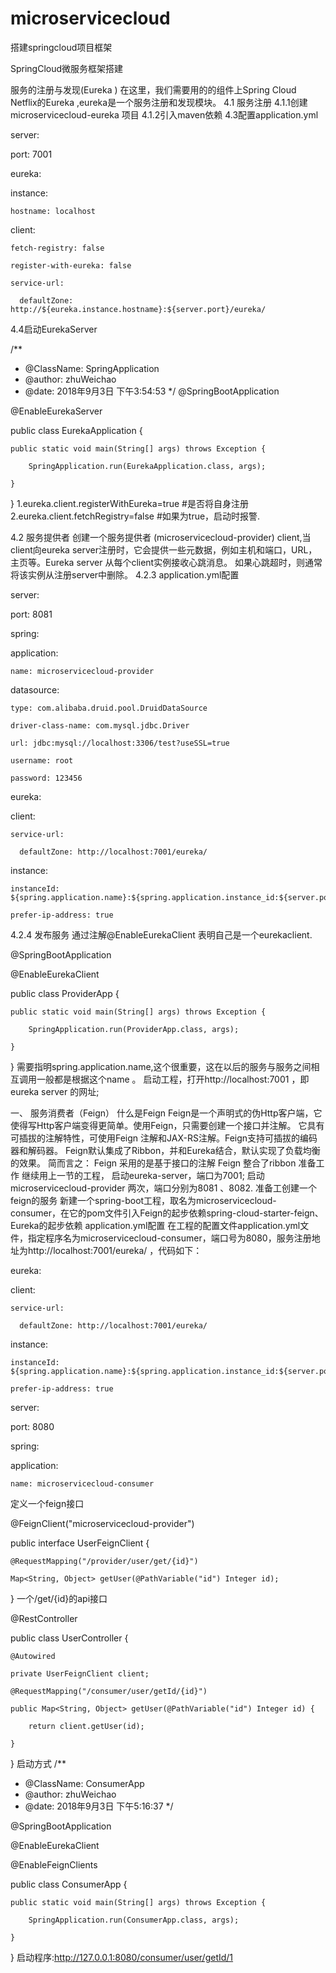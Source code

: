 # microservicecloud
搭建springcloud项目框架

SpringCloud微服务框架搭建

服务的注册与发现(Eureka )
在这里，我们需要用的的组件上Spring Cloud Netflix的Eureka ,eureka是一个服务注册和发现模块。
4.1 服务注册
4.1.1创建microservicecloud-eureka 项目
4.1.2引入maven依赖
4.3配置application.yml

server:
 
 port: 7001

eureka:

  instance:

	hostname: localhost
	
  client:
  
    fetch-registry: false
	
    register-with-eureka: false
	
    service-url:
	
      defaultZone: http://${eureka.instance.hostname}:${server.port}/eureka/
	  
4.4启动EurekaServer

/**
 * @ClassName:       SpringApplication
 * @author:          zhuWeichao
 * @date:            2018年9月3日        下午3:54:53
 */
@SpringBootApplication

@EnableEurekaServer

public class EurekaApplication {

	public static void main(String[] args) throws Exception {
	
		SpringApplication.run(EurekaApplication.class, args);
		
	}

}
1.eureka.client.registerWithEureka=true #是否将自身注册
2.eureka.client.fetchRegistry=false #如果为true，启动时报警.

4.2 服务提供者
创建一个服务提供者 (microservicecloud-provider) client,当client向eureka server注册时，它会提供一些元数据，例如主机和端口，URL，主页等。Eureka server 从每个client实例接收心跳消息。 如果心跳超时，则通常将该实例从注册server中删除。
4.2.3 application.yml配置

server:

  port: 8081

spring:

  application:
  
    name: microservicecloud-provider
	
  datasource:
  
    type: com.alibaba.druid.pool.DruidDataSource
	
    driver-class-name: com.mysql.jdbc.Driver
	
    url: jdbc:mysql://localhost:3306/test?useSSL=true
	
    username: root
	
    password: 123456

eureka:

  client:
  
    service-url:
	
      defaultZone: http://localhost:7001/eureka/
	  
  instance:
  
    instanceId: ${spring.application.name}:${spring.application.instance_id:${server.port}}
	
    prefer-ip-address: true
	
4.2.4 发布服务
通过注解@EnableEurekaClient 表明自己是一个eurekaclient.

@SpringBootApplication

@EnableEurekaClient

public class ProviderApp {

	public static void main(String[] args) throws Exception {
	
		SpringApplication.run(ProviderApp.class, args);
		
	}

}
需要指明spring.application.name,这个很重要，这在以后的服务与服务之间相互调用一般都是根据这个name 。 启动工程，打开http://localhost:7001 ，即eureka server 的网址;

一、 服务消费者（Feign）
什么是Feign
Feign是一个声明式的伪Http客户端，它使得写Http客户端变得更简单。使用Feign，只需要创建一个接口并注解。
它具有可插拔的注解特性，可使用Feign 注解和JAX-RS注解。Feign支持可插拔的编码器和解码器。
Feign默认集成了Ribbon，并和Eureka结合，默认实现了负载均衡的效果。
简而言之：
Feign 采用的是基于接口的注解
Feign 整合了ribbon
 准备工作
继续用上一节的工程， 启动eureka-server，端口为7001; 启动microservicecloud-provider 两次，端口分别为8081 、8082.
 准备工创建一个feign的服务
新建一个spring-boot工程，取名为microservicecloud-consumer，在它的pom文件引入Feign的起步依赖spring-cloud-starter-feign、Eureka的起步依赖
application.yml配置
在工程的配置文件application.yml文件，指定程序名为microservicecloud-consumer，端口号为8080，服务注册地址为http://localhost:7001/eureka/ ，代码如下：

eureka:

  client:
  
    service-url:
	
      defaultZone: http://localhost:7001/eureka/
	  
  instance:
  
    instanceId: ${spring.application.name}:${spring.application.instance_id:${server.port}}
	
    prefer-ip-address: true
	
server:

  port: 8080
  
spring:

  application:
  
    name: microservicecloud-consumer
	
定义一个feign接口

@FeignClient("microservicecloud-provider")

public interface UserFeignClient {

	@RequestMapping("/provider/user/get/{id}")
	
	Map<String, Object> getUser(@PathVariable("id") Integer id);
	
}
一个/get/{id}的api接口

@RestController

public class UserController {	

	@Autowired
	
	private UserFeignClient client;	
	
	@RequestMapping("/consumer/user/getId/{id}")
	
	public Map<String, Object> getUser(@PathVariable("id") Integer id) {
	
		return client.getUser(id);
		
	}
}
启动方式
/**
 * @ClassName:       ConsumerApp
 * @author:          zhuWeichao
 * @date:            2018年9月3日        下午5:16:37
 */
 
@SpringBootApplication

@EnableEurekaClient

@EnableFeignClients

public class ConsumerApp {

	public static void main(String[] args) throws Exception {
	
		SpringApplication.run(ConsumerApp.class, args);
		
	}
}
启动程序:http://127.0.0.1:8080/consumer/user/getId/1